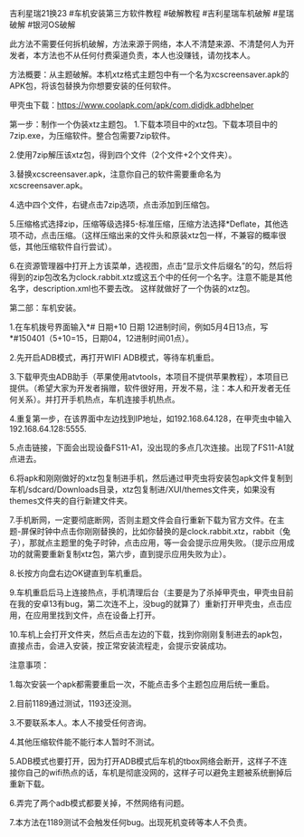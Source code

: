 吉利星瑞21换23 #车机安装第三方软件教程  #破解教程  #吉利星瑞车机破解  #星瑞破解 #银河OS破解

此方法不需要任何拆机破解，方法来源于网络，本人不清楚来源、不清楚何人为开发者，本方法也不从任何付费渠道负责，本人也没赚钱，请勿找本人。

方法概要：从主题破解。本机xtz格式主题包中有一个名为xcscreensaver.apk的APK包，将该包替换为你想要安装的任何软件。

甲壳虫下载：https://www.coolapk.com/apk/com.didjdk.adbhelper

第一步：制作一个伪装xtz主题包。
1.下载本项目中的xtz包。下载本项目中的7zip.exe，为压缩软件。整合包需要7zip软件。

2.使用7zip解压该xtz包，得到四个文件（2个文件+2个文件夹）。

3.替换xcscreensaver.apk，注意你自己的软件需要重命名为xcscreensaver.apk。

4.选中四个文件，右键点击7zip选项，点击添加到压缩包。

5.压缩格式选择zip，压缩等级选择5-标准压缩，压缩方法选择*Deflate，其他选项不动，点击压缩。（这样压缩出来的文件头和原装xtz包一样，不兼容的概率很低，其他压缩软件自行尝试）。

6.在资源管理器中打开上方该菜单，选视图，点击“显示文件后缀名”的勾，然后将得到的zip包改名为clock.rabbit.xtz或这五个中的任何一个名字。注意不能是其他名字，description.xml也不要去改。
这样就做好了一个伪装的xtz包。


第二部：车机安装。

1.在车机拨号界面输入*# 日期+10 日期 12进制时间，例如5月4日13点，写*#150401（5+10=15，日期04，12进制时间01点）。

2.先开启ADB模式，再打开WIFI ADB模式，等待车机重启。

3.下载甲壳虫ADB助手（苹果使用atvtools，本项目不提供苹果教程），本项目已提供。（希望大家为开发者捐赠，软件很好用，开发不易，注：本人和开发者无任何关系）。并打开手机热点，车机连接手机热点。

4.重复第一步，在该界面中左边找到IP地址，如192.168.64.128，在甲壳虫中输入192.168.64.128:5555.

5.点击链接，下面会出现设备FS11-A1，没出现的多点几次连接。出现了FS11-A1就点进去。

6.将apk和刚刚做好的xtz包复制进手机，然后通过甲壳虫将安装包apk文件复制到车机/sdcard/Downloads目录，xtz包复制进/XUI/themes文件夹，如果没有themes文件夹的自行新建文件夹。

7.手机断网，一定要彻底断网，否则主题文件会自行重新下载为官方文件。在主题-屏保时钟中点击你刚刚替换的，比如你替换的是clock.rabbit.xtz，rabbit（兔子），那就点主题里的兔子时钟，点击应用，等一会会提示应用失败。（提示应用成功的就需要重新复制xtz包，第六步，直到提示应用失败为止）。

8.长按方向盘右边OK键直到车机重启。

9.车机重启后马上连接热点，手机清理后台（主要是为了杀掉甲壳虫，甲壳虫目前在我的安卓13有bug，第二次连不上，没bug的就算了）重新打开甲壳虫，点击应用，在应用里找到文件，点在设备上打开。

10.车机上会打开文件夹，然后点击左边的下载，找到你刚刚复制进去的apk包，直接点击，会进入安装，按正常安装流程走，会提示安装成功。

注意事项：

1.每次安装一个apk都需要重启一次，不能点击多个主题包应用后统一重启。

2.目前1189通过测试，1193还没测。

3.不要联系本人。本人不接受任何咨询。

4.其他压缩软件能不能行本人暂时不测试。

5.ADB模式也要打开，因为打开ADB模式后车机的tbox网络会断开，这样子不连接你自己的wifi热点的话，车机是彻底没网的，这样子可以避免主题被系统删掉后重新下载。

6.弄完了两个adb模式都要关掉，不然网络有问题。

7.本方法在1189测试不会触发任何bug。出现死机变砖等本人不负责。
